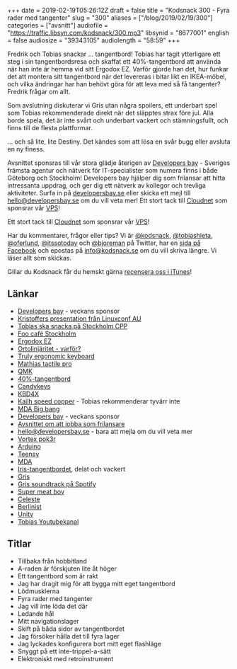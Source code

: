 +++
date = 2019-02-19T05:26:12Z
draft = false
title = "Kodsnack 300 - Fyra rader med tangenter"
slug = "300"
aliases = ["/blog/2019/02/19/300"]
categories = ["avsnitt"]
audiofile = "https://traffic.libsyn.com/kodsnack/300.mp3"
libsynid = "8677001"
english = false
audiosize = "39343105"
audiolength = "58:59"
+++

Fredrik och Tobias snackar … tangentbord! Tobias har tagit ytterligare ett steg i sin tangentbordsresa och skaffat ett 40%-tangentbord att använda när han inte är hemma vid sitt Ergodox EZ. Varför gjorde han det, hur funkar det att montera sitt tangentbord när det levereras i bitar likt en IKEA-möbel, och vilka ändringar har han behövt göra för att leva med så få tangenter? Fredrik frågar om allt.

Som avslutning diskuterar vi Gris utan några spoilers, ett underbart spel som Tobias rekommenderade direkt när det släpptes strax före jul. Alla borde spela, det är inte svårt och underbart vackert och stämningsfullt, och finns till de flesta plattformar.

… och så lite, lite Destiny. Det kändes som att lösa en svår bugg eller avsluta en ny finess.

Avsnittet sponsras till vår stora glädje återigen av [Developers bay](http://developersbay.se/) - Sveriges främsta agentur och nätverk för IT-specialister som numera finns i både Göteborg och Stockholm! Developers bay hjälper dig som frilansar att hitta intressanta uppdrag, och ger dig ett nätverk av kollegor och trevliga aktiviteter. Surfa in på [developersbay.se](http://developersbay.se/) eller skicka ett mejl till [hello@developersbay.se](mailto:hello@developersbay.se) om du vill veta mer!
Ett stort tack till [Cloudnet](http://www.cloudnet.se) som sponsrar vår [VPS](http://en.wikipedia.org/wiki/Virtual_private_server)!

Ett stort tack till [Cloudnet](http://www.cloudnet.se) som sponsrar vår [VPS](http://en.wikipedia.org/wiki/Virtual_private_server)!

Har du kommentarer, frågor eller tips? Vi är [@kodsnack](https://www.twitter.com/kodsnack), [@tobiashieta](https://www.twitter.com/tobiashieta), [@oferlund](https://www.twitter.com/oferlund), [@itssotoday](https://twitter.com/itssotoday) och [@bjoreman](https://www.twitter.com/bjoreman) på Twitter, har en [sida på Facebook](https://www.facebook.com/kodsnack) och epostas på [info@kodsnack.se](mailto:info@kodsnack.se) om du vill skriva längre. Vi läser allt som skickas.

Gillar du Kodsnack får du hemskt gärna [recensera oss i iTunes](http://itunes.apple.com/se/podcast/kodsnack/id561631498?l=en)!

## Länkar ##
* [Developers bay](http://developersbay.se/) - veckans sponsor
* [Kristoffers presentation från Linuxconf AU](https://www.youtube.com/watch?v=hGY3uBHVVr4)
* [Tobias ska snacka på Stockholm CPP](https://www.meetup.com/StockholmCpp/events/258304806/)
* [Foo café Stockholm](http://foocafe.org/stockholm)
* [Ergodox EZ](https://ergodox-ez.com/pages/ergodox-ez-keyboard)
* [Ortolinjäritet - varför?](https://www.reddit.com/r/MechanicalKeyboards/comments/4wipjk/why_ortholinear/)
* [Truly ergonomic keyboard](https://www.trulyergonomic.com/store/index.php)
* [Mathias tactile pro](http://matias.ca/tactilepro4/)
* [QMK](https://docs.qmk.fm/#/)
* [40%-tangentbord](https://www.google.com/search?rls=en&q=40%25+keyboard&tbm=isch&source=univ&client=safari&sa=X&ved=2ahUKEwjT3pCe_cLgAhWnzqYKHVeKDL0QsAR6BAgEEAE&biw=1352&bih=731)
* [Candykeys](https://candykeys.com/)
* [KBD4X](https://candykeys.com/product/kbd4x-custom)
* [Kailh speed copper](https://www.youtube.com/watch?v=YaW_3FDltnI) - Tobias rekommenderar tyvärr inte
* [MDA Big bang](https://kono.store/products/mda-big-bang)
* [Developers bay](http://developersbay.se/) - veckans sponsor
* [Avsnittet om att jobba som frilansare](https://kodsnack.se/223/)
* [hello@developersbay.se](mailto:hello@developersbay.se) - bara att mejla om du vill veta mer
* [Vortex pok3r](https://bjoreman.com/thoughts/pok3r.html)
* [Arduino](https://en.wikipedia.org/wiki/Arduino)
* [Teensy](https://www.pjrc.com/teensy/)
* [MDA](https://imgur.com/a/h5wsN)
* [Iris-tangentbordet](https://keeb.io/products/iris-keyboard-split-ergonomic-keyboard?variant=8034004860958), delat och vackert
* [Gris](https://en.wikipedia.org/wiki/Gris_%28video_game%29)
* [Gris soundtrack på Spotify](https://open.spotify.com/album/2YMWspDGtbDgYULXvVQFM6?si=bzwfU5_iQ4CJSX48TXJ5tg)
* [Super meat boy](https://en.wikipedia.org/wiki/Super_Meat_Boy)
* [Celeste](https://en.wikipedia.org/wiki/Celeste_%28video_game%29)
* [Berlinist](https://berlinistband.bandcamp.com/)
* [Unity](https://en.wikipedia.org/wiki/Unity_%28game_engine%29)
* [Tobias Youtubekanal](https://www.youtube.com/user/tobiashieta/videos?sort=dd&view=0&shelf_id=0)

## Titlar ##
* Tillbaka från hobbitland
* A-raden är förskjuten lite åt höger
* Ett tangentbord som är rakt
* Jag har dragit mig för att bygga mitt eget tangentbord
* Lödmusklerna
* Fyra rader med tangenter
* Jag vill inte löda det där
* Ledande hål
* Mitt navigationslager
* Skift på båda sidor av tangentbordet
* Jag försöker hålla det till fyra lager
* Jag lyckades konfigurera bort mitt eget flashläge
* Snyggt på ett inte-trippel-a-sätt
* Elektroniskt med retroinstrument
